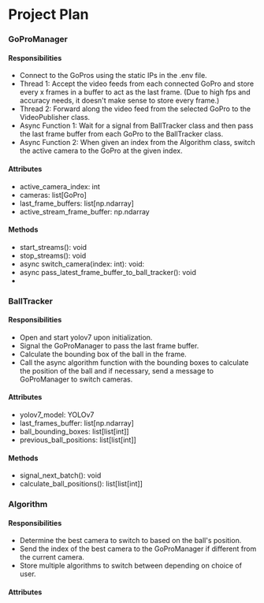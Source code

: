 # Project Plan

### GoProManager

#### Responsibilities

- Connect to the GoPros using the static IPs in the .env file.
- Thread 1: Accept the video feeds from each connected GoPro and store every x frames in a buffer to act as the last frame. (Due to high fps and accuracy needs, it doesn't make sense to store every frame.)
- Thread 2: Forward along the video feed from the selected GoPro to the VideoPublisher class.
- Async Function 1: Wait for a signal from BallTracker class and then pass the last frame buffer from each GoPro to the BallTracker class.
- Async Function 2: When given an index from the Algorithm class, switch the active camera to the GoPro at the given index.

#### Attributes

- active_camera_index: int
- cameras: list[GoPro]
- last_frame_buffers: list[np.ndarray]
- active_stream_frame_buffer: np.ndarray

#### Methods

- start_streams(): void
- stop_streams(): void
- async switch_camera(index: int): void:
- async pass_latest_frame_buffer_to_ball_tracker(): void
-

### BallTracker

#### Responsibilities

- Open and start yolov7 upon initialization.
- Signal the GoProManager to pass the last frame buffer.
- Calculate the bounding box of the ball in the frame.
- Call the async algorithm function with the bounding boxes to calculate the position of the ball and if necessary, send a message to GoProManager to switch cameras.

#### Attributes

- yolov7_model: YOLOv7
- last_frames_buffer: list[np.ndarray]
- ball_bounding_boxes: list[list[int]]
- previous_ball_positions: list[list[int]]

#### Methods

- signal_next_batch(): void
- calculate_ball_positions(): list[list[int]]

### Algorithm

#### Responsibilities

- Determine the best camera to switch to based on the ball's position.
- Send the index of the best camera to the GoProManager if different from the current camera.
- Store multiple algorithms to switch between depending on choice of user.

#### Attributes
